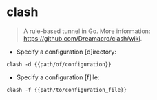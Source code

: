# clash

> A rule-based tunnel in Go.
> More information: <https://github.com/Dreamacro/clash/wiki>.

- Specify a configuration [d]irectory:

`clash -d {{path/of/configuration}}`

- Specify a configuration [f]ile:

`clash -f {{path/to/configuration_file}}`
